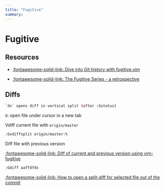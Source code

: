 ```yaml
---
title: "Fugitive"
summary:
---
```


Fugitive
===

Resources
---

- [:fontawesome-solid-link: Dive into Git history with fugitive.vim](https://advancedweb.hu/dive-into-git-history-with-fugitive-vim/)

- [:fontawesome-solid-link: The Fugitive Series - a retrospective](http://vimcasts.org/blog/2011/05/the-fugitive-series/)


Diffs
---

```bash
`dv` opens diff in vertical split (after :Gstatus)
```

`O`: open file under cursor in a new tab

Vdiff current file with `origin/master`

```bash
:Gvdiffsplit origin/master:%
```

Diff file with previous version

[:fontawesome-solid-link: Diff of current and previous version using vim-fugitive](https://stackoverflow.com/questions/16802629/diff-of-current-and-previous-version-using-vim-fugitive)

```bash
:Gdiff aaffdfds
```

[:fontawesome-solid-link: How to open a split-diff for selected file out of the commit](https://vi.stackexchange.com/questions/16422/how-to-open-a-split-diff-for-selected-file-out-of-the-commit)
